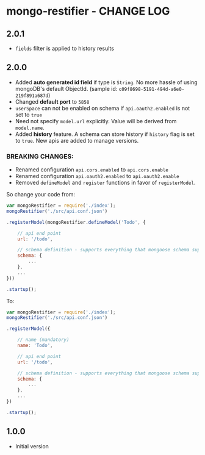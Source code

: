 # mongo-restifier - CHANGE LOG

## 2.0.1

* `fields` filter is applied to history results

## 2.0.0

* Added **auto generated id field** if type is `String`. No more hassle of using mongoDB's default ObjectId. (sample id: `c09f8698-5191-494d-a6e0-219f891a687d`)
* Changed **default port** to `5858`
* `userSpace` can not be enabled on schema if `api.oauth2.enabled` is not set to `true`
* Need not specify `model.url` explicitly. Value will be derived from `model.name`.
* Added **history** feature. A schema can store history if `history` flag is set to `true`. New apis are added to manage versions.

### BREAKING CHANGES:
* Renamed configuration `api.cors.enabled` to `api.cors.enable`
* Renamed configuration `api.oauth2.enabled` to `api.oauth2.enable`
* Removed `defineModel` and `register` functions in favor of `registerModel`.

So change your code from:
```js
var mongoRestifier = require('./index');
mongoRestifier('./src/api.conf.json')

.registerModel(mongoRestifier.defineModel('Todo', {

    // api end point
    url: '/todo',

    // schema definition - supports everything that mongoose schema supports
    schema: {
        ...
    },
    ...
}))

.startup(); 
```

To:
```js
var mongoRestifier = require('./index');
mongoRestifier('./src/api.conf.json')

.registerModel({

    // name (mandatory)
    name: 'Todo',

    // api end point
    url: '/todo',

    // schema definition - supports everything that mongoose schema supports
    schema: {
        ...
    },
    ...
})

.startup(); 
```

## 1.0.0

* Initial version